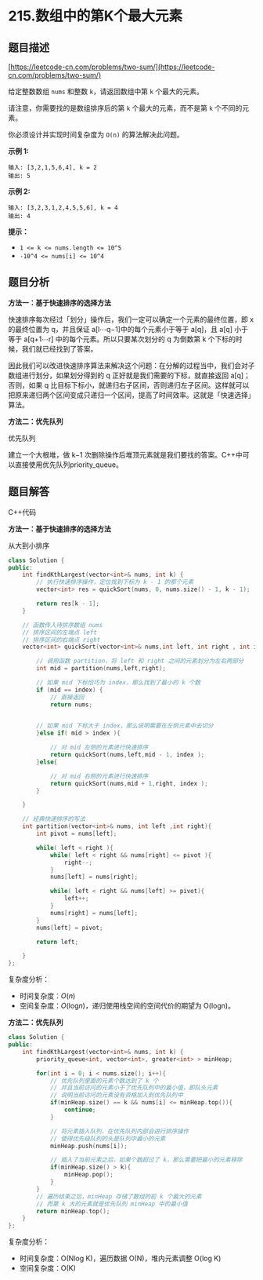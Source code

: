 # 215.数组中的第K个最大元素

## 题目描述 

[https://leetcode-cn.com/problems/two-sum/](https://leetcode-cn.com/problems/two-sum/)

给定整数数组 `nums` 和整数 `k`，请返回数组中第 `k` 个最大的元素。

请注意，你需要找的是数组排序后的第 `k` 个最大的元素，而不是第 `k` 个不同的元素。

你必须设计并实现时间复杂度为 `O(n)` 的算法解决此问题。

 

**示例 1:**

```
输入: [3,2,1,5,6,4], k = 2
输出: 5
```

**示例 2:**

```
输入: [3,2,3,1,2,4,5,5,6], k = 4
输出: 4
```

**提示：**

- `1 <= k <= nums.length <= 10^5`
- `-10^4 <= nums[i] <= 10^4`



## 题目分析

**方法一：基于快速排序的选择方法**

快速排序每次经过「划分」操作后，我们一定可以确定一个元素的最终位置，即 x 的最终位置为 q，并且保证 a[l⋯q−1]中的每个元素小于等于 a[q]，且 a[q] 小于等于 a[q+1⋯r] 中的每个元素。所以只要某次划分的 q 为倒数第 k 个下标的时候，我们就已经找到了答案。 

因此我们可以改进快速排序算法来解决这个问题：在分解的过程当中，我们会对子数组进行划分，如果划分得到的 q 正好就是我们需要的下标，就直接返回 a[q]；否则，如果 q 比目标下标小，就递归右子区间，否则递归左子区间。这样就可以把原来递归两个区间变成只递归一个区间，提高了时间效率。这就是「快速选择」算法。



**方法二：优先队列**

优先队列

建立一个大根堆，做 k−1 次删除操作后堆顶元素就是我们要找的答案。C++中可以直接使用优先队列priority_queue。

## 题目解答

C++代码

**方法一：基于快速排序的选择方法**

从大到小排序

```c++
class Solution {
public:
    int findKthLargest(vector<int>& nums, int k) {
        // 执行快速排序操作，定位找到下标为 k - 1 的那个元素
        vector<int> res = quickSort(nums, 0, nums.size() - 1, k - 1);

        return res[k - 1];
    }

    // 函数传入待排序数组 nums
    // 排序区间的左端点 left
    // 排序区间的右端点 right
    vector<int> quickSort(vector<int>& nums,int left, int right , int index){

        // 调用函数 partition，将 left 和 right 之间的元素划分为左右两部分
        int mid = partition(nums,left,right);

        // 如果 mid 下标恰巧为 index，那么找到了最小的 k 个数
        if (mid == index) {
            // 直接返回
            return nums;
           

        // 如果 mid 下标大于 index，那么说明需要在左侧元素中去切分
        }else if( mid > index ){

            // 对 mid 左侧的元素进行快速排序
            return quickSort(nums,left,mid - 1, index );
        }else{

            // 对 mid 右侧的元素进行快速排序
            return quickSort(nums,mid + 1,right, index );
        }

    }

    // 经典快速排序的写法
    int partition(vector<int>& nums, int left ,int right){
        int pivot = nums[left];

        while( left < right ){
            while( left < right && nums[right] <= pivot ){
                right--;
            }
            nums[left] = nums[right];

            while( left < right && nums[left] >= pivot){
                left++;
            }
            nums[right] = nums[left];
        }
        nums[left] = pivot;

        return left;

    }
};
```

复杂度分析：

* 时间复杂度：*O*(*n*)
* 空间复杂度：*O*(log*n*)，递归使用栈空间的空间代价的期望为 O(log⁡n)。

**方法二：优先队列**

```c++
class Solution {
public:
    int findKthLargest(vector<int>& nums, int k) {
        priority_queue<int, vector<int>, greater<int> > minHeap;

        for(int i = 0; i < nums.size(); i++){
            // 优先队列里面的元素个数达到了 k 个
            // 并且当前访问的元素小于了优先队列中的最小值，即队头元素
            // 说明当前访问的元素没有资格加入到优先队列中
            if(minHeap.size() == k && nums[i] <= minHeap.top()){
                continue;
            }

            // 将元素插入队列，在优先队列内部会进行排序操作
            // 使得优先级队列的头是队列中最小的元素
            minHeap.push(nums[i]);

            // 插入了当前元素之后，如果个数超过了 k，那么需要把最小的元素移除
            if(minHeap.size() > k){
                minHeap.pop();
            }
        }
        // 遍历结束之后，minHeap 存储了数组的前 k 个最大的元素
        // 而第 k 大的元素就是优先队列 minHeap 中的最小值
        return minHeap.top();
    }
};
```

复杂度分析：

* 时间复杂度：O(Nlog K)，遍历数据 O(N)，堆内元素调整 O(log K)
* 空间复杂度：O(K)

